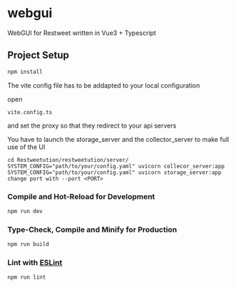 # webgui

WebGUI for Restweet written in Vue3 + Typescript


## Project Setup

```sh
npm install
```

The vite config file has to be addapted to your local configuration

open
```
vite.config.ts
```
and set the proxy so that they redirect to your api servers

You have to launch the storage_server and the collector_server to make full use of the UI

```
cd Restweetution/restweetution/server/
SYSTEM_CONFIG="path/to/your/config.yaml" uvicorn collecor_server:app
SYSTEM_CONFIG="path/to/your/config.yaml" uvicorn storage_server:app
change port with --port <PORT>
```


### Compile and Hot-Reload for Development

```sh
npm run dev
```

### Type-Check, Compile and Minify for Production

```sh
npm run build
```

### Lint with [ESLint](https://eslint.org/)

```sh
npm run lint
```


